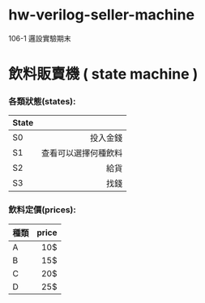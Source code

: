 # hw-verilog-seller-machine
106-1 邏設實驗期末

# 飲料販賣機 ( state machine )
### 各類狀態(states):
| State |                     |
| :---- | -------------------:| 
| S0    | 投入金錢             |
| S1    | 查看可以選擇何種飲料  |
| S2    | 給貨                |
| S3    | 找錢                |

### 飲料定價(prices):
| 種類  | price               |
| :---- | -------------------:| 
| A     | 10$                 |
| B     | 15$                 |
| C     | 20$                 |
| D     | 25$                 |
